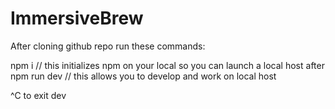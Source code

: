 # ImmersiveBrew

After cloning github repo run these commands:

npm i // this initializes npm on your local so you can launch a local host after
npm run dev // this allows you to develop and work on local host

^C to exit dev